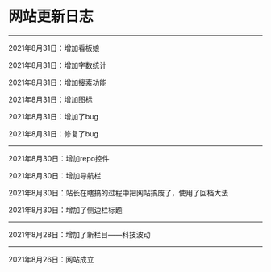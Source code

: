 # 网站更新日志

***

2021年8月31日：增加看板娘

2021年8月31日：增加字数统计

2021年8月31日：增加搜索功能

2021年8月31日：增加图标

2021年8月31日：增加了bug

2021年8月31日：修复了bug

***

2021年8月30日：增加repo控件   

2021年8月30日：增加导航栏    

2021年8月30日：站长在瞎搞的过程中把网站搞废了，使用了回档大法    

2021年8月30日：增加了侧边栏标题    

***

2021年8月28日：增加了新栏目——科技波动

***

2021年8月26日：网站成立